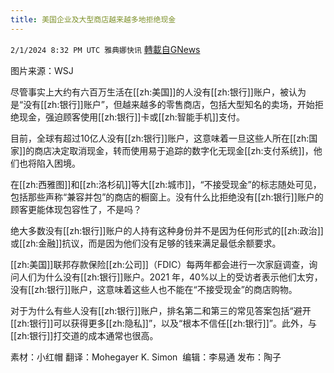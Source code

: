 ```yaml
---
title: 美国企业及大型商店越来越多地拒绝现金
---
```

`2/1/2024 8:32 PM UTC 雅典娜快讯` [轉載自GNews](https://gnews.org/articles/2274449)

图片来源：WSJ

尽管事实上大约有六百万生活在[[zh:美国]]的人没有[[zh:银行]]账户，被认为是“没有[[zh:银行]]账户”，但越来越多的零售商店，包括大型知名的卖场，开始拒绝现金，强迫顾客使用[[zh:银行]]卡或[[zh:智能手机]]支付。

目前，全球有超过10亿人没有[[zh:银行]]账户，这意味着一旦这些人所在[[zh:国家]]的商店决定取消现金，转而使用易于追踪的数字化无现金[[zh:支付系统]]，他们也将陷入困境。

在[[zh:西雅图]]和[[zh:洛杉矶]]等大[[zh:城市]]，“不接受现金”的标志随处可见，包括那些声称“兼容并包”的商店的橱窗上。没有什么比拒绝没有[[zh:银行]]账户的顾客更能体现包容性了，不是吗？

绝大多数没有[[zh:银行]]账户的人持有这种身份并不是因为任何形式的[[zh:政治]]或[[zh:金融]]抗议，而是因为他们没有足够的钱来满足最低余额要求。

[[zh:美国]]联邦存款保险[[zh:公司]]（FDIC）每两年都会进行一次家庭调查，询问人们为什么没有[[zh:银行]]账户。2021 年，40%以上的受访者表示他们太穷，没有[[zh:银行]]账户，这意味着这些人也不能在“不接受现金”的商店购物。

对于为什么有些人没有[[zh:银行]]账户，排名第二和第三的常见答案包括“避开[[zh:银行]]可以获得更多[[zh:隐私]]”，以及“根本不信任[[zh:银行]]”。此外，与[[zh:银行]]打交道的成本通常也很高。

          
素材：小红帽   翻译：Mohegayer K. Simon   编辑：李易通  发布：陶子



